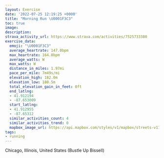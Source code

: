 ```yaml
---
layout: Exercise
date: '2022-07-25 12:19:25 +0000'
title: "Morning Run \U0001F3C3"
toc: true
image:
description:
strava_activity_url: https://www.strava.com/activities/7525733380
exercise_data:
  emoji: "\U0001F3C3"
  average_heartrate: 147.0bpm
  max_heartrate: 164.0bpm
  average_watts: W
  max_watts: W
  distance_in_miles: 1.97mi
  pace_per_mile: 7m49s/mi
  elevation_high: 182.0m
  elevation_low: 180.5m
  total_elevation_gain_in_feet: 0ft
  end_latlng:
  - 41.912194
  - -87.653009
  start_latlng:
  - 41.912955
  - -87.65312
  similar_activities_count: 4
  similar_activities_trend: 0
  mapbox_image_url: https://api.mapbox.com/styles/v1/mapbox/streets-v11/static/path-5+787af2-1.0(%7Dby~F~v~uOG%3Fe%40UQ%3Fe%40Bk%40NQDIAEY%3FUD%5BJ%7DBIc%40IGMAs%40PS%40qVXM%3FSKS%3FoACOE%7B%40%3Fk%40Fe%40N%5DFuHJKIYFcAFyIDCA%40k%40MoA%3FaB%5CBpBKxTWJP%5CEl%40DTGbBMj%40B%60%40%40TEp%40CbEIJLz%40QtRSHABB_%40%7C%40UXs%40rA%5Dx%40MPEBATJt%40%40d%40%3FNMj%40%3FVpANpBEvDBb%40Ir%40%3F%7C%40ER%40REA%40WGWHcADeCM),pin-s-s+e5b22e(-87.65312,41.91295),pin-s-f+89ae00(-87.65301000000002,41.91219000000003)/auto/800x800?access_token=pk.eyJ1Ijoiam9zaGJlY2ttYW4iLCJhIjoiY205eWR2aDd1MWZ6djJrbXc4a3M0bWZleiJ9.XiG9OWkNcZk2QzjJbxLB4A
tags:
- running
---
```




Chicago, Illinois, United States (Bustle Up Bissell)

